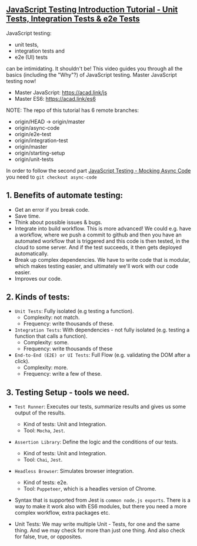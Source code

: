 ## [JavaScript Testing Introduction Tutorial - Unit Tests, Integration Tests & e2e Tests](https://www.youtube.com/watch?v=r9HdJ8P6GQI)

JavaScript testing:

- unit tests,
- integration tests and
- e2e (UI) tests

can be intimidating. It shouldn't be! This video guides you through all the basics (including the "Why"?) of JavaScript testing. Master JavaScript testing now!

- Master JavaScript: https://acad.link/js
- Master ES6: https://acad.link/es6

NOTE: The repo of this tutorial has 6 remote branches:

- origin/HEAD -> origin/master
- origin/async-code
- origin/e2e-test
- origin/integration-test
- origin/master
- origin/starting-setup
- origin/unit-tests

In order to follow the second part [JavaScript Testing - Mocking Async Code](https://www.youtube.com/watch?v=4Fl5GH4eYZ8&list=RDCMUCSJbGtTlrDami-tDGPUV9-w&index=2) you need to `git checkout async-code`

## 1. Benefits of automate testing:

- Get an error if you break code.
- Save time.
- Think about possible issues & bugs.
- Integrate into build workflow. This is more advanced! We could e.g. have a workflow, where we push a commit to github and then you have an automated workflow that is triggered and this code is then tested, in the cloud to some server. And if the test succeeds, it then gets deployed automatically.
- Break up complex dependencies. We have to write code that is modular, which makes testing easier, and ultimately we'll work with our code easier.
- Improves our code.

## 2. Kinds of tests:

- `Unit Tests`: Fully isolated (e.g testing a function).
  - Complexity: not match.
  - Frequency: write thousands of these.
- `Integration Tests`: With dependencies - not fully isolated (e.g. testing a function that calls a function).
  - Complexity: some.
  - Frequency: write thousands of these
- `End-to-End (E2E) or UI Tests`: Full Flow (e.g. validating the DOM after a click).
  - Complexity: more.
  - Frequency: write a few of these.

## 3. Testing Setup - tools we need.

- `Test Runner`: Executes our tests, summarize results and gives us some output of the results.
  - Kind of tests: Unit and Integration.
  - Tool: `Mocha`, `Jest`.
- `Assertion Library`: Define the logic and the conditions of our tests.
  - Kind of tests: Unit and Integration.
  - Tool: `Chai`, `Jest`.
- `Headless Browser`: Simulates browser integration.

  - Kind of tests: e2e.
  - Tool: `Puppeteer`, which is a headles version of Chrome.

- Syntax that is supported from Jest is `common node.js exports`. There is a way to make it work also with ES6 modules, but there you need a more complex workflow, extra packages etc.

- Unit Tests:
  We may write multiple Unit - Tests, for one and the same thing. And we may check for more than just one thing. And also check for false, true, or opposites.
